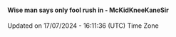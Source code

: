 #### Wise man says only fool rush in - McKidKneeKaneSir
Updated on 17/07/2024 - 16:11:36 (UTC) Time Zone
